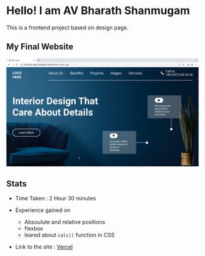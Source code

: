 # Hello! I am AV Bharath Shanmugam

This is a frontend project based on design page. 

## My Final Website

![image](./final.png)

## Stats
- Time Taken : 2 Hour 30 minutes
- Experience gained on
    - Absoulute and relative positions
    - flexbox
    - leared about `calc()` function in CSS

- Link to the site : [Vercel](https://10-design-page-bvh0q2g1b-bharath1910.vercel.app/)